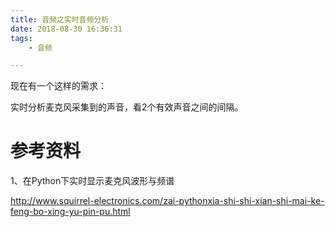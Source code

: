 ```yaml
---
title: 音频之实时音频分析
date: 2018-08-30 16:36:31
tags:
	- 音频

---
```




现在有一个这样的需求：

实时分析麦克风采集到的声音，看2个有效声音之间的间隔。







# 参考资料

1、在Python下实时显示麦克风波形与频谱

http://www.squirrel-electronics.com/zai-pythonxia-shi-shi-xian-shi-mai-ke-feng-bo-xing-yu-pin-pu.html





